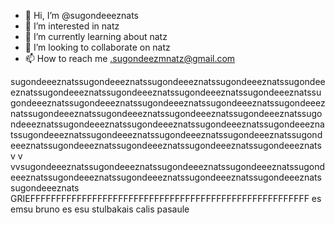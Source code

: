- 👋 Hi, I’m @sugondeeeznats
- 👀 I’m interested in natz
- 🌱 I’m currently learning about natz
- 💞️ I’m looking to collaborate on natz
- 📫 How to reach me .sugondeezmnatz@gmail.com

<!---
sugondeeeznats/sugondeeeznats is a ✨ special ✨ repository because its `README.md` (this file) appears on your GitHub profile.
You can click the Preview link to take a look at your changes.
--->
sugondeeeznatssugondeeeznatssugondeeeznatssugondeeeznatssugondeeeznatssugondeeeznatssugondeeeznatssugondeeeznatssugondeeeznatssugondeeeznatssugondeeeznatssugondeeeznatssugondeeeznatssugondeeeznatssugondeeeznatssugondeeeznatssugondeeeznatssugondeeeznatssugondeeeznatssugondeeeznatssugondeeeznatssugondeeeznatssugondeeeznatssugondeeeznatssugondeeeznatssugondeeeznatssugondeeeznatssugondeeeznatssugondeeeznatssugondeeeznatssugondeeeznatssugondeeeznats v v vvsugondeeeznatssugondeeeznatssugondeeeznatssugondeeeznatssugondeeeznatssugondeeeznatssugondeeeznatssugondeeeznatssugondeeeznatssugondeeeznats 
GRIEFFFFFFFFFFFFFFFFFFFFFFFFFFFFFFFFFFFFFFFFFFFFFFFFFFFFFF
es emsu bruno es esu stulbakais  calis pasaule
